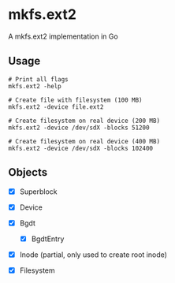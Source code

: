 # mkfs.ext2
A mkfs.ext2 implementation in Go

## Usage
```
# Print all flags
mkfs.ext2 -help

# Create file with filesystem (100 MB)
mkfs.ext2 -device file.ext2

# Create filesystem on real device (200 MB)
mkfs.ext2 -device /dev/sdX -blocks 51200

# Create filesystem on real device (400 MB)
mkfs.ext2 -device /dev/sdX -blocks 102400
```

## Objects
- [x] Superblock
- [x] Device
- [x] Bgdt
  - [x] BgdtEntry
- [x] Inode (partial, only used to create root inode)
- [x] Filesystem


